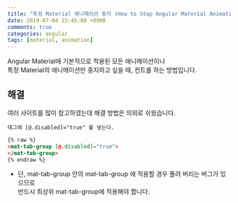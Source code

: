 ```yaml
---
title: "특정 Material 애니메이션 중지 (How to Stop Angular Material Animation)"
date: 2019-07-04 15:45:00 +0900
comments: true
categories: angular
tags: [material, animation]
---
```



Angular Material에 기본적으로 적용된 모든 애니메이션이나 <br>특정 Material의 애니메이션만 중지하고 싶을 때, 컨트롤 하는 방법입니다.<br>



## 해결

여러 사이트를 많이 참고하였는데 해결 방법은 의외로 쉬웠습니다.<br>

    태그에 [@.disabled]="true" 를 넣는다.

```html
{% raw %}
<mat-tab-group [@.disabled]="true">
</mat-tab-group>
{% endraw %}
```

* 단, mat-tab-group 안의 mat-tab-group 에 적용할 경우 풀려 버리는 버그가 있으므로 <br>반드시 최상위 mat-tab-group에 적용해야 합니다.